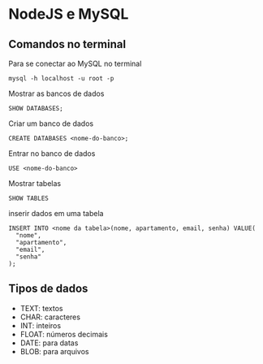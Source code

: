 ﻿# NodeJS e MySQL
 
 ## Comandos no terminal
Para se conectar ao MySQL no terminal
````
mysql -h localhost -u root -p
````

Mostrar as bancos de dados
````
SHOW DATABASES;
````

Criar um banco de dados
````
CREATE DATABASES <nome-do-banco>;
````

Entrar no banco de dados
````
USE <nome-do-banco>
````

Mostrar tabelas
````
SHOW TABLES
````

inserir dados em uma tabela
````
INSERT INTO <nome da tabela>(nome, apartamento, email, senha) VALUE(
  "nome",
  "apartamento",
  "email",
  "senha"
);
````



## Tipos de dados
- TEXT: textos
- CHAR: caracteres
- INT: inteiros
- FLOAT: números decimais
- DATE: para datas
- BLOB: para arquivos
